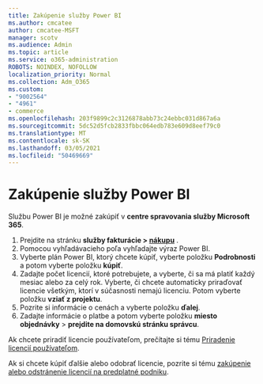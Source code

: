 ```yaml
---
title: Zakúpenie služby Power BI
ms.author: cmcatee
author: cmcatee-MSFT
manager: scotv
ms.audience: Admin
ms.topic: article
ms.service: o365-administration
ROBOTS: NOINDEX, NOFOLLOW
localization_priority: Normal
ms.collection: Adm_O365
ms.custom:
- "9002564"
- "4961"
- commerce
ms.openlocfilehash: 203f9899c2c3126878abb73c24ebbc031d867a6a
ms.sourcegitcommit: 5dc52d5fcb2833fbbc064edb783e609d8eef79c0
ms.translationtype: MT
ms.contentlocale: sk-SK
ms.lasthandoff: 03/05/2021
ms.locfileid: "50469669"
---
```

# <a name="purchase-power-bi"></a>Zakúpenie služby Power BI

Službu Power BI je možné zakúpiť v **centre spravovania služby Microsoft 365**.

1. Prejdite na stránku **služby fakturácie > [nákupu](https://go.microsoft.com/fwlink/p/?linkid=868433)** .
2. Pomocou vyhľadávacieho poľa vyhľadajte výraz Power BI.
3. Vyberte plán Power BI, ktorý chcete kúpiť, vyberte položku **Podrobnosti** a potom vyberte položku **kúpiť**.
4. Zadajte počet licencií, ktoré potrebujete, a vyberte, či sa má platiť každý mesiac alebo za celý rok. Vyberte, či chcete automaticky priraďovať licencie všetkým, ktorí v súčasnosti nemajú licenciu. Potom vyberte položku **vziať z projektu**.
5. Pozrite si informácie o cenách a vyberte položku **ďalej**.
6. Zadajte informácie o platbe a potom vyberte položku **miesto objednávky**  >  **prejdite na domovskú stránku správcu**.

Ak chcete priradiť licencie používateľom, prečítajte si tému [Priradenie licencií používateľom](https://docs.microsoft.com/microsoft-365/admin/manage/assign-licenses-to-users).

Ak si chcete kúpiť ďalšie alebo odobrať licencie, pozrite si tému [zakúpenie alebo odstránenie licencií na predplatné podniku](https://docs.microsoft.com/microsoft-365/commerce/licenses/buy-licenses).